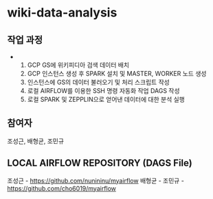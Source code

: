# wiki-data-analysis

## 작업 과정
- 1. GCP GS에 위키피디아 검색 데이터 배치
  2. GCP 인스턴스 생성 후 SPARK 설치 및 MASTER, WORKER 노드 생성
  3. 인스턴스에 GS의 데이터 불러오기 및 처리 스크립트 작성
  4. 로컬 AIRFLOW를 이용한 SSH 명령 자동화 작업 DAGS 작성
  5. 로컬 SPARK 및 ZEPPLIN으로 얻어낸 데이터에 대한 분석 실행


 ## 참여자
 조성근, 배형균, 조민규


 ## LOCAL AIRFLOW REPOSITORY (DAGS File)

 조성근 - https://github.com/nunininu/myairflow
 배형균 - 
 조민규 - https://github.com/cho6019/myairflow
 
